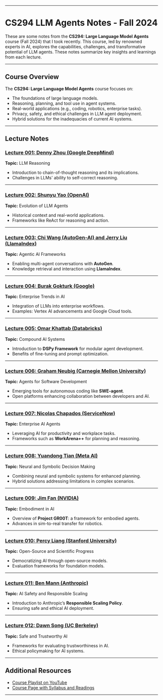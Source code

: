 
---

# **CS294 LLM Agents Notes - Fall 2024**

These are some notes from the **CS294: Large Language Model Agents** course (Fall 2024) that I took recently. This course, led by renowned experts in AI, explores the capabilities, challenges, and transformative potential of LLM agents. These notes summarize key insights and learnings from each lecture.

---

## **Course Overview**

The **CS294: Large Language Model Agents** course focuses on:
- The foundations of large language models.
- Reasoning, planning, and tool use in agent systems.
- Real-world applications (e.g., coding, robotics, enterprise tasks).
- Privacy, safety, and ethical challenges in LLM agent deployment.
- Hybrid solutions for the inadequacies of current AI systems.

---

## **Lecture Notes**

### [Lecture 001: Denny Zhou (Google DeepMind)](Lecture%20001,%20Denny%20Zhou.md)  
**Topic:** LLM Reasoning  
- Introduction to chain-of-thought reasoning and its implications.  
- Challenges in LLMs' ability to self-correct reasoning.  

---

### [Lecture 002: Shunyu Yao (OpenAI)](Lecture%20002,%20Shunyu%20Yao.md)  
**Topic:** Evolution of LLM Agents  
- Historical context and real-world applications.  
- Frameworks like ReAct for reasoning and action.  

---

### [Lecture 003: Chi Wang (AutoGen-AI) and Jerry Liu (LlamaIndex)](Lecture%20003,%20Chi%20Wang%20and%20Jerry%20Liu.md)  
**Topic:** Agentic AI Frameworks  
- Enabling multi-agent conversations with **AutoGen**.  
- Knowledge retrieval and interaction using **LlamaIndex**.  

---

### [Lecture 004: Burak Gokturk (Google)](Lecture%20004,%20Burak%20Gokturk.md)  
**Topic:** Enterprise Trends in AI  
- Integration of LLMs into enterprise workflows.  
- Examples: Vertex AI advancements and Google Cloud tools.  

---

### [Lecture 005: Omar Khattab (Databricks)](Lecture%20005,%20Omar%20Khattab.md)  
**Topic:** Compound AI Systems  
- Introduction to **DSPy Framework** for modular agent development.  
- Benefits of fine-tuning and prompt optimization.  

---

### [Lecture 006: Graham Neubig (Carnegie Mellon University)](Lecture%20006,%20Graham%20Neubig.md)  
**Topic:** Agents for Software Development  
- Emerging tools for autonomous coding like **SWE-agent**.  
- Open platforms enhancing collaboration between developers and AI.  

---

### [Lecture 007: Nicolas Chapados (ServiceNow)](Lecture%20007,%20Nicolas%20Chapados%20and%20Alexandre%20Drouin.md)  
**Topic:** Enterprise AI Agents  
- Leveraging AI for productivity and workplace tasks.  
- Frameworks such as **WorkArena++** for planning and reasoning.  

---

### [Lecture 008: Yuandong Tian (Meta AI)](Lecture%20008,%20Yuandong%20Tian.md)  
**Topic:** Neural and Symbolic Decision Making  
- Combining neural and symbolic systems for enhanced planning.  
- Hybrid solutions addressing limitations in complex scenarios.  

---

### [Lecture 009: Jim Fan (NVIDIA)](Lecture%20009,%20Jim%20Fan.md)  
**Topic:** Embodiment in AI  
- Overview of **Project GR00T**: a framework for embodied agents.  
- Advances in sim-to-real transfer for robotics.  

---

### [Lecture 010: Percy Liang (Stanford University)](Lecture%20010,%20Percy%20Liang.md)  
**Topic:** Open-Source and Scientific Progress  
- Democratizing AI through open-source models.  
- Evaluation frameworks for foundation models.  

---

### [Lecture 011: Ben Mann (Anthropic)](Lecture%20011,%20Ben%20Mann.md)  
**Topic:** AI Safety and Responsible Scaling  
- Introduction to Anthropic’s **Responsible Scaling Policy**.  
- Ensuring safe and ethical AI deployment.  

---

### [Lecture 012: Dawn Song (UC Berkeley)](Lecture%20012,%20Dawn%20Song.md)  
**Topic:** Safe and Trustworthy AI  
- Frameworks for evaluating trustworthiness in AI.  
- Ethical policymaking for AI systems.  

---

## **Additional Resources**
- [Course Playlist on YouTube](https://www.youtube.com/playlist?list=PLS01nW3RtgopsNLeM936V4TNSsvvVglLc)  
- [Course Page with Syllabus and Readings](https://example.com)  

---
